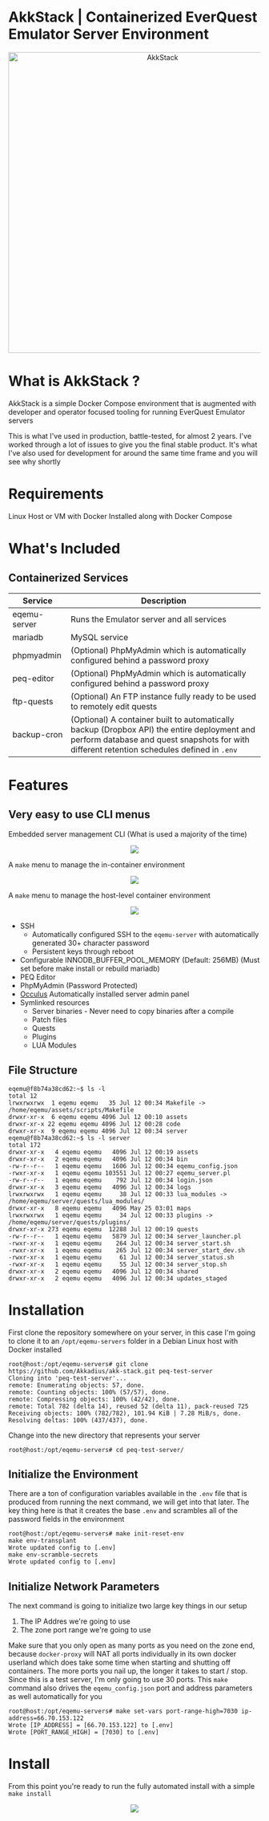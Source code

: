 # AkkStack | Containerized EverQuest Emulator Server Environment

<p align="center"><img width="600" src="https://user-images.githubusercontent.com/3319450/87238998-55010c00-c3cf-11ea-8db5-3be25a868ac8.png" alt="AkkStack"></p>

# What is AkkStack ?

AkkStack is a simple Docker Compose environment that is augmented with developer and operator focused tooling for running EverQuest Emulator servers

This is what I've used in production, battle-tested, for almost 2 years. I've worked through a lot of issues to give you the final stable product. It's what I've also used for development for around the same time frame and you will see why shortly

# Requirements

Linux Host or VM with Docker Installed along with Docker Compose

# What's Included

## Containerized Services

| **Service** | **Description**  |
|---|---|
| eqemu-server |  Runs the Emulator server and all services  |
| mariadb | MySQL service |
| phpmyadmin | (Optional) PhpMyAdmin which is automatically configured behind a password proxy |
| peq-editor | (Optional) PhpMyAdmin which is automatically configured behind a password proxy |
| ftp-quests | (Optional) An FTP instance fully ready to be used to remotely edit quests |
| backup-cron | (Optional) A container built to automatically backup (Dropbox API) the entire deployment and perform database and quest snapshots for with different retention schedules defined in `.env` |

# Features

## Very easy to use CLI menus

Embedded server management CLI (What is used a majority of the time)

<p align="center"><img src="https://user-images.githubusercontent.com/3319450/87240603-7c140980-c3e0-11ea-9e92-ce18edcfad29.gif"></p>

A `make` menu to manage the in-container environment

<p align="center"><img src="https://user-images.githubusercontent.com/3319450/87240694-779c2080-c3e1-11ea-8330-26d8add10e5f.gif"></p>

A `make` menu to manage the host-level container environment

<p align="center"><img src="https://user-images.githubusercontent.com/3319450/87240726-bfbb4300-c3e1-11ea-80ac-e53bfa3386f4.gif"></p>

* SSH
  * Automatically configured SSH to the `eqemu-server` with automatically generated 30+ character password
  * Persistent keys through reboot
* Configurable INNODB_BUFFER_POOL_MEMORY (Default: 256MB) (Must set before make install or rebuild mariadb)
* PEQ Editor
* PhpMyAdmin (Password Protected)
* [Occulus](https://github.com/Akkadius/eqemu-web-admin) Automatically installed server admin panel
* Symlinked resources
  * Server binaries - Never need to copy binaries after a compile
  * Patch files
  * Quests
  * Plugins 
  * LUA Modules


## File Structure

```
eqemu@f8b74a38cd62:~$ ls -l
total 12
lrwxrwxrwx  1 eqemu eqemu   35 Jul 12 00:34 Makefile -> /home/eqemu/assets/scripts/Makefile
drwxr-xr-x  6 eqemu eqemu 4096 Jul 12 00:10 assets
drwxr-xr-x 22 eqemu eqemu 4096 Jul 12 00:28 code
drwxr-xr-x  9 eqemu eqemu 4096 Jul 12 00:34 server
eqemu@f8b74a38cd62:~$ ls -l server
total 172
drwxr-xr-x   4 eqemu eqemu   4096 Jul 12 00:19 assets
drwxr-xr-x   2 eqemu eqemu   4096 Jul 12 00:34 bin
-rw-r--r--   1 eqemu eqemu   1606 Jul 12 00:34 eqemu_config.json
-rwxr-xr-x   1 eqemu eqemu 103551 Jul 12 00:27 eqemu_server.pl
-rw-r--r--   1 eqemu eqemu    792 Jul 12 00:34 login.json
drwxr-xr-x   3 eqemu eqemu   4096 Jul 12 00:34 logs
lrwxrwxrwx   1 eqemu eqemu     38 Jul 12 00:33 lua_modules -> /home/eqemu/server/quests/lua_modules/
drwxr-xr-x   8 eqemu eqemu   4096 May 25 03:01 maps
lrwxrwxrwx   1 eqemu eqemu     34 Jul 12 00:33 plugins -> /home/eqemu/server/quests/plugins/
drwxr-xr-x 273 eqemu eqemu  12288 Jul 12 00:19 quests
-rw-r--r--   1 eqemu eqemu   5879 Jul 12 00:34 server_launcher.pl
-rwxr-xr-x   1 eqemu eqemu    264 Jul 12 00:34 server_start.sh
-rwxr-xr-x   1 eqemu eqemu    265 Jul 12 00:34 server_start_dev.sh
-rwxr-xr-x   1 eqemu eqemu     61 Jul 12 00:34 server_status.sh
-rwxr-xr-x   1 eqemu eqemu     55 Jul 12 00:34 server_stop.sh
drwxr-xr-x   2 eqemu eqemu   4096 Jul 12 00:34 shared
drwxr-xr-x   2 eqemu eqemu   4096 Jul 12 00:34 updates_staged
```

# Installation

First clone the repository somewhere on your server, in this case I'm going to clone it to an `/opt/eqemu-servers` folder in a Debian Linux host with Docker installed

```
root@host:/opt/eqemu-servers# git clone https://github.com/Akkadius/akk-stack.git peq-test-server
Cloning into 'peq-test-server'...
remote: Enumerating objects: 57, done.
remote: Counting objects: 100% (57/57), done.
remote: Compressing objects: 100% (42/42), done.
remote: Total 782 (delta 14), reused 52 (delta 11), pack-reused 725
Receiving objects: 100% (782/782), 101.94 KiB | 7.28 MiB/s, done.
Resolving deltas: 100% (437/437), done.
```

Change into the new directory that represents your server

```
root@host:/opt/eqemu-servers# cd peq-test-server/
```

## Initialize the Environment

There are a ton of configuration variables available in the `.env` file that is produced from running the next command, we will get into that later. The key thing here is that it creates the base `.env` and scrambles all of the password fields in the environment

```
root@host:/opt/eqemu-servers# make init-reset-env
make env-transplant
Wrote updated config to [.env]
make env-scramble-secrets
Wrote updated config to [.env]
```

## Initialize Network Parameters

The next command is going to initialize two large key things in our setup

1) The IP Addres we're going to use
2) The zone port range we're going to use

Make sure that you only open as many ports as you need on the zone end, because `docker-proxy` will NAT all ports individually in its own docker userland which does take some time when starting and shutting off containers. The more ports you nail up, the longer it takes to start / stop. Since this is a test server, I'm only going to use 30 ports. This `make` command also drives the `eqemu_config.json` port and address parameters as well automatically for you

```
root@host:/opt/eqemu-servers# make set-vars port-range-high=7030 ip-address=66.70.153.122
Wrote [IP_ADDRESS] = [66.70.153.122] to [.env]
Wrote [PORT_RANGE_HIGH] = [7030] to [.env]
```

# Install

From this point you're ready to run the fully automated install with a simple `make install`

<p align="center"><img src="https://user-images.githubusercontent.com/3319450/87240353-7289a200-c3de-11ea-8afe-1b0a5ad8400e.gif"></p>
  
  
  
